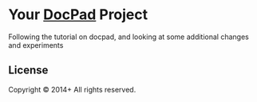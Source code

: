 # Your [DocPad](http://docpad.org) Project

Following the tutorial on docpad, and looking at some additional changes and experiments

## License
Copyright &copy; 2014+ All rights reserved.
